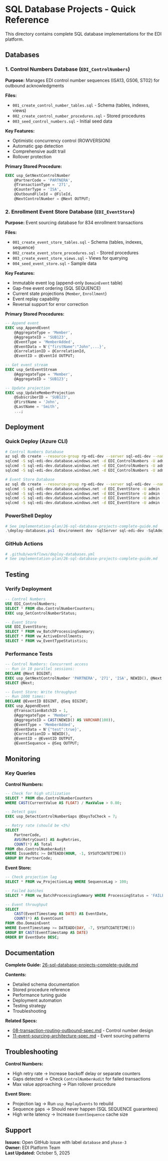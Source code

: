 # SQL Database Projects - Quick Reference

This directory contains complete SQL database implementations for the EDI platform.

## Databases

### 1. Control Numbers Database (`EDI_ControlNumbers`)
**Purpose:** Manages EDI control number sequences (ISA13, GS06, ST02) for outbound acknowledgments

**Files:**
- `001_create_control_number_tables.sql` - Schema (tables, indexes, views)
- `002_create_control_number_procedures.sql` - Stored procedures
- `003_seed_control_numbers.sql` - Initial seed data

**Key Features:**
- Optimistic concurrency control (ROWVERSION)
- Automatic gap detection
- Comprehensive audit trail
- Rollover protection

**Primary Stored Procedure:**
```sql
EXEC usp_GetNextControlNumber 
    @PartnerCode = 'PARTNERA',
    @TransactionType = '271', 
    @CounterType = 'ISA',
    @OutboundFileId = @FileId,
    @NextControlNumber = @Next OUTPUT;
```

### 2. Enrollment Event Store Database (`EDI_EventStore`)
**Purpose:** Event sourcing database for 834 enrollment transactions

**Files:**
- `001_create_event_store_tables.sql` - Schema (tables, indexes, sequence)
- `002_create_event_store_procedures.sql` - Stored procedures
- `003_create_event_store_views.sql` - Views for querying
- `004_seed_event_store.sql` - Sample data

**Key Features:**
- Immutable event log (append-only `DomainEvent` table)
- Gap-free event ordering (SQL SEQUENCE)
- Current state projections (`Member`, `Enrollment`)
- Event replay capability
- Reversal support for error correction

**Primary Stored Procedures:**
```sql
-- Append event
EXEC usp_AppendEvent 
    @AggregateType = 'Member',
    @AggregateID = 'SUB123',
    @EventType = 'MemberAdded',
    @EventData = N'{"firstName":"John",...}',
    @CorrelationID = @CorrelationId,
    @EventID = @EventId OUTPUT;

-- Get event stream
EXEC usp_GetEventStream 
    @AggregateType = 'Member',
    @AggregateID = 'SUB123';

-- Update projection
EXEC usp_UpdateMemberProjection 
    @SubscriberID = 'SUB123',
    @FirstName = 'John',
    @LastName = 'Smith',
    ...;
```

## Deployment

### Quick Deploy (Azure CLI)

```bash
# Control Numbers Database
az sql db create --resource-group rg-edi-dev --server sql-edi-dev --name EDI_ControlNumbers --service-objective GP_S_Gen5_2
sqlcmd -S sql-edi-dev.database.windows.net -d EDI_ControlNumbers -U admin -i control-numbers/001_*.sql
sqlcmd -S sql-edi-dev.database.windows.net -d EDI_ControlNumbers -U admin -i control-numbers/002_*.sql
sqlcmd -S sql-edi-dev.database.windows.net -d EDI_ControlNumbers -U admin -i control-numbers/003_*.sql

# Event Store Database
az sql db create --resource-group rg-edi-dev --server sql-edi-dev --name EDI_EventStore --service-objective GP_S_Gen5_2
sqlcmd -S sql-edi-dev.database.windows.net -d EDI_EventStore -U admin -i event-store/001_*.sql
sqlcmd -S sql-edi-dev.database.windows.net -d EDI_EventStore -U admin -i event-store/002_*.sql
sqlcmd -S sql-edi-dev.database.windows.net -d EDI_EventStore -U admin -i event-store/003_*.sql
sqlcmd -S sql-edi-dev.database.windows.net -d EDI_EventStore -U admin -i event-store/004_*.sql
```

### PowerShell Deploy

```powershell
# See implementation-plan/26-sql-database-projects-complete-guide.md
.\deploy-databases.ps1 -Environment dev -SqlServer sql-edi-dev -SqlAdmin admin
```

### GitHub Actions

```yaml
# .github/workflows/deploy-databases.yml
# See implementation-plan/26-sql-database-projects-complete-guide.md
```

## Testing

### Verify Deployment

```sql
-- Control Numbers
USE EDI_ControlNumbers;
SELECT * FROM dbo.ControlNumberCounters;
EXEC usp_GetControlNumberStatus;

-- Event Store
USE EDI_EventStore;
SELECT * FROM vw_BatchProcessingSummary;
SELECT * FROM vw_ActiveEnrollments;
SELECT * FROM vw_EventTypeStatistics;
```

### Performance Tests

```sql
-- Control Numbers: Concurrent access
-- Run in 10 parallel sessions:
DECLARE @Next BIGINT;
EXEC usp_GetNextControlNumber 'PARTNERA', '271', 'ISA', NEWID(), @Next OUTPUT;
SELECT @Next;

-- Event Store: Write throughput
-- Run 1000 times:
DECLARE @EventID BIGINT, @Seq BIGINT;
EXEC usp_AppendEvent 
    @TransactionBatchID = 1,
    @AggregateType = 'Member',
    @AggregateID = CAST(NEWID() AS VARCHAR(100)),
    @EventType = 'MemberAdded',
    @EventData = N'{"test":true}',
    @CorrelationID = NEWID(),
    @EventID = @EventID OUTPUT,
    @EventSequence = @Seq OUTPUT;
```

## Monitoring

### Key Queries

**Control Numbers:**
```sql
-- Check for high utilization
SELECT * FROM dbo.ControlNumberCounters 
WHERE CAST(CurrentValue AS FLOAT) / MaxValue > 0.80;

-- Detect gaps
EXEC usp_DetectControlNumberGaps @DaysToCheck = 7;

-- Retry rate (should be <5%)
SELECT 
    PartnerCode, 
    AVG(RetryCount) AS AvgRetries,
    COUNT(*) AS Total
FROM dbo.ControlNumberAudit
WHERE IssuedUtc >= DATEADD(HOUR, -1, SYSUTCDATETIME())
GROUP BY PartnerCode;
```

**Event Store:**
```sql
-- Check projection lag
SELECT * FROM vw_ProjectionLag WHERE SequenceLag > 100;

-- Failed batches
SELECT * FROM vw_BatchProcessingSummary WHERE ProcessingStatus = 'FAILED';

-- Event throughput
SELECT 
    CAST(EventTimestamp AS DATE) AS EventDate,
    COUNT(*) AS EventCount
FROM dbo.DomainEvent
WHERE EventTimestamp >= DATEADD(DAY, -7, SYSUTCDATETIME())
GROUP BY CAST(EventTimestamp AS DATE)
ORDER BY EventDate DESC;
```

## Documentation

**Complete Guide:** [26-sql-database-projects-complete-guide.md](../../implementation-plan/26-sql-database-projects-complete-guide.md)

**Contents:**
- Detailed schema documentation
- Stored procedure reference
- Performance tuning guide
- Deployment automation
- Testing strategy
- Troubleshooting

**Related Specs:**
- [08-transaction-routing-outbound-spec.md](../../docs/08-transaction-routing-outbound-spec.md) - Control number design
- [11-event-sourcing-architecture-spec.md](../../docs/11-event-sourcing-architecture-spec.md) - Event sourcing patterns

## Troubleshooting

**Control Numbers:**
- High retry rate → Increase backoff delay or separate counters
- Gaps detected → Check `ControlNumberAudit` for failed transactions
- Max value approaching → Plan rollover procedure

**Event Store:**
- Projection lag → Run `usp_ReplayEvents` to rebuild
- Sequence gaps → Should never happen (SQL SEQUENCE guarantees)
- High write latency → Increase `EventSequence` cache size

## Support

**Issues:** Open GitHub issue with label `database` and `phase-3`  
**Owner:** EDI Platform Team  
**Last Updated:** October 5, 2025
